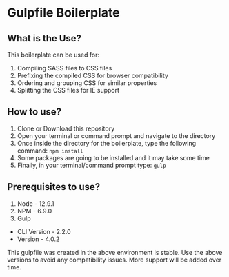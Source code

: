 # Gulpfile Boilerplate

## What is the Use?

This boilerplate can be used for:

1. Compiling SASS files to CSS files
2. Prefixing the compiled CSS for browser compatibility
3. Ordering and grouping CSS for similar properties
4. Splitting the CSS files for IE support

## How to use?

1. Clone or Download this repository
2. Open your terminal or command prompt and navigate to the directory
3. Once inside the directory for the boilerplate, type the following command: `npm install`
4. Some packages are going to be installed and it may take some time
5. Finally, in your terminal/command prompt type: `gulp`

## Prerequisites to use?

1. Node - 12.9.1
2. NPM - 6.9.0
2. Gulp 
  * CLI Version - 2.2.0
  * Version - 4.0.2

This gulpfile was created in the above environment is stable. Use the above versions to avoid any compatibility issues. More support will be added over time.